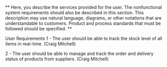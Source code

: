** Here, you describe the services provided for the user. The nonfunctional system
requirements should also be described in this section. This description may use natural
language, diagrams, or other notations that are understandable to customers. Product and
process standards that must be followed should be specified. **

User Requirements
1 - The user should be able to track the stock level of all items in real-time. (Craig Mitchell)

2 - The user should be able to manage and track the order and delivery status of products from suppliers. (Craig Mitchell)